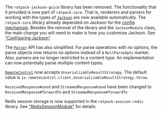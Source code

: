 <!--
This file contains the in progress release notes during the cycle.
It should not be considered the final announcement for any release at any time.
-->

The `ratpack-jackson-guice` library has been removed.
The functionality that it provided is now part of `ratpack-core`.
That is, renderers and parsers for working with the types of [`Jackson`](http://ratpack.io/manual/1.0.0/api/ratpack/jackson/Jackson.html) are now available automatically.
The `ratpack-core` library already depended on Jackson for the [config mechanism](http://ratpack.io/manual/1.0.0/config.html).
Besides the removal of the library and the `JacksonModule` class, the main change you will need to make is how you customise Jackson.
See [“Configuring Jackson”](http://ratpack.io/manual/1.0.0/jackson.html#configuring_jackson).

The [`Parser`](http://ratpack.io/manual/1.0.0/api/ratpack/parse/Parser.html) API has also simplified.
For parse operations with no options, the parse objects now returns no options instead of a `NullParseOpts` marker.
Also, parsers are no longer restricted to a content type.
An implementation can now potentially parse multiple content types.

[`RemoteControl`](http://ratpack.io/manual/1.0.0/api/ratpack/test/remote/RemoteControl.html) now accepts `UnserializableResultStrategy`.
The default value is `io.remotecontrol.client.UnserializableResultStrategy.throw`.

`ReceivedResponse#send` and `StreamedResponse#send` have been changed to `ReceivedResponse#forwardTo` and `StreamedResponse#forwardTo`

Redis session storage is now supported in the `ratpack-session-redis` library. See ["RedisSessionModule"](http://ratpack.io/manual/1.0.0/api/index.html?ratpack/session/store/RedisSessionModule.html) for details.
